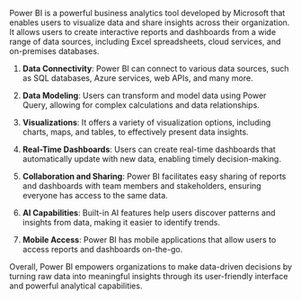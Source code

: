 Power BI is a powerful business analytics tool developed by Microsoft that enables users to visualize data and share insights across their organization. It allows users to create interactive reports and dashboards from a wide range of data sources, including Excel spreadsheets, cloud services, and on-premises databases.



1. **Data Connectivity**: Power BI can connect to various data sources, such as SQL databases, Azure services, web APIs, and many more.

2. **Data Modeling**: Users can transform and model data using Power Query, allowing for complex calculations and data relationships.

3. **Visualizations**: It offers a variety of visualization options, including charts, maps, and tables, to effectively present data insights.

4. **Real-Time Dashboards**: Users can create real-time dashboards that automatically update with new data, enabling timely decision-making.

5. **Collaboration and Sharing**: Power BI facilitates easy sharing of reports and dashboards with team members and stakeholders, ensuring everyone has access to the same data.

6. **AI Capabilities**: Built-in AI features help users discover patterns and insights from data, making it easier to identify trends.

7. **Mobile Access**: Power BI has mobile applications that allow users to access reports and dashboards on-the-go.

Overall, Power BI empowers organizations to make data-driven decisions by turning raw data into meaningful insights through its user-friendly interface and powerful analytical capabilities.

